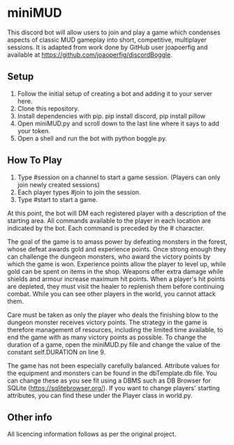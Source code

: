 # miniMUD
This discord bot will allow users to join and play a game which condenses aspects of classic MUD gameplay into short, competitive, multiplayer sessions. It is adapted from work done by GitHub user joapoerfig and available at https://github.com/joaoperfig/discordBoggle.

## Setup
1. Follow the initial setup of creating a bot and adding it to your server here.
2. Clone this repository.
3. Install dependencies with pip. pip install discord, pip install pillow
4. Open miniMUD.py and scroll down to the last line where it says to add your token.
5. Open a shell and run the bot with python boggle.py.

## How To Play
1. Type #session on a channel to start a game session. (Players can only join newly created sessions)
2. Each player types #join to join the session.
3. Type #start to start a game.

At this point, the bot will DM each registered player with a description of the starting area. All commands available to the player in each location are indicated by the bot. Each command is preceded by the # character. 

The goal of the game is to amass power by defeating monsters in the forest, whose defeat awards gold and experience points. Once strong enough they can challenge the dungeon monsters, who award the victory points by which the game is won. Experience points allow the player to level up, while gold can be spent on items in the shop. Weapons offer extra damage while shields and armour increase maximum hit points. When a player's hit points are depleted, they must visit the healer to replenish them before continuing combat. While you can see other players in the world, you cannot attack them.

Care must be taken as only the player who deals the finishing blow to the dungeon monster receives victory points. The strategy in the game is therefore management of resources, including the limited time available, to end the game with as many victory points as possible. To change the duration of a game, open the miniMUD.py file and change the value of the constant self.DURATION on line 9.

The game has not been especially carefully balanced. Attribute values for the equipment and monsters can be found in the dbTemplate.db file. You can change these as you see fit using a DBMS such as DB Browser for SQLite (https://sqlitebrowser.org/). If you want to change players' starting attributes, you can find these under the Player class in world.py.


## Other info

All licencing information follows as per the original project.
